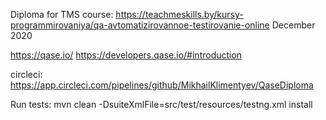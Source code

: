Diploma for TMS course:
https://teachmeskills.by/kursy-programmirovaniya/qa-avtomatizirovannoe-testirovanie-online
December 2020

https://qase.io/
https://developers.qase.io/#introduction

circleci:
https://app.circleci.com/pipelines/github/MikhailKlimentyev/QaseDiploma

Run tests:
mvn clean -DsuiteXmlFile=src/test/resources/testng.xml install